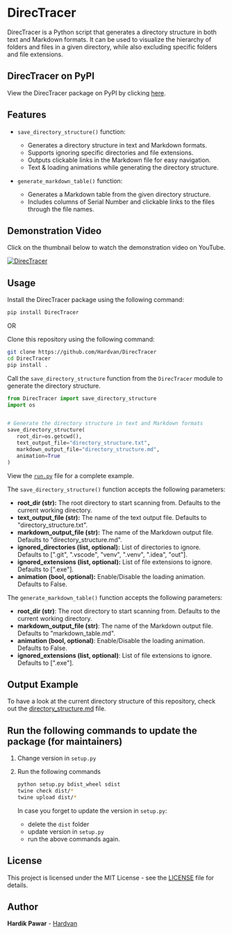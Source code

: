 # DirecTracer

DirecTracer is a Python script that generates a directory structure in both text and Markdown formats. It can be used to visualize the hierarchy of folders and files in a given directory, while also excluding specific folders and file extensions.

## DirecTracer on PyPI

View the DirecTracer package on PyPI by clicking [here](https://pypi.org/project/DirecTracer/).

## Features

- `save_directory_structure()` function:

  - Generates a directory structure in text and Markdown formats.
  - Supports ignoring specific directories and file extensions.
  - Outputs clickable links in the Markdown file for easy navigation.
  - Text & loading animations while generating the directory structure.

- `generate_markdown_table()` function:

  - Generates a Markdown table from the given directory structure.
  - Includes columns of Serial Number and clickable links to the files through the file names.

## Demonstration Video

Click on the thumbnail below to watch the demonstration video on YouTube.

[![DirecTracer](./demo/thumbnail2.png)](https://youtu.be/FqMauKiTvVs?si=FJlBiQBwpZb7_IPm)

## Usage

Install the DirecTracer package using the following command:

```bash
pip install DirecTracer
```

OR

Clone this repository using the following command:

```bash
git clone https://github.com/Hardvan/DirecTracer
cd DirecTracer
pip install .
```

Call the `save_directory_structure` function from the `DirecTracer` module to generate the directory structure.

```python
from DirecTracer import save_directory_structure
import os


# Generate the directory structure in text and Markdown formats
save_directory_structure(
   root_dir=os.getcwd(),
   text_output_file="directory_structure.txt",
   markdown_output_file="directory_structure.md",
   animation=True
)
```

View the [`run.py`](./run.py) file for a complete example.

The `save_directory_structure()` function accepts the following parameters:

- **root_dir (str):** The root directory to start scanning from. Defaults to the current working directory.
- **text_output_file (str):** The name of the text output file. Defaults to "directory_structure.txt".
- **markdown_output_file (str):** The name of the Markdown output file. Defaults to "directory_structure.md".
- **ignored_directories (list, optional):** List of directories to ignore. Defaults to [".git", ".vscode", "venv", ".venv", ".idea", "out"].
- **ignored_extensions (list, optional):** List of file extensions to ignore. Defaults to [".exe"].
- **animation (bool, optional):** Enable/Disable the loading animation. Defaults to False.

The `generate_markdown_table()` function accepts the following parameters:

- **root_dir (str)**: The root directory to start scanning from. Defaults to the current working directory.
- **markdown_output_file (str)**: The name of the Markdown output file. Defaults to "markdown_table.md".
- **animation (bool, optional)**: Enable/Disable the loading animation. Defaults to False.
- **ignored_extensions (list, optional)**: List of file extensions to ignore. Defaults to [".exe"].

## Output Example

To have a look at the current directory structure of this repository, check out the [directory_structure.md](./directory_structure.md) file.

## Run the following commands to update the package (for maintainers)

1. Change version in `setup.py`
2. Run the following commands

   ```bash
   python setup.py bdist_wheel sdist
   twine check dist/*
   twine upload dist/*
   ```

   In case you forget to update the version in `setup.py`:

   - delete the `dist` folder
   - update version in `setup.py`
   - run the above commands again.

## License

This project is licensed under the MIT License - see the [LICENSE](./LICENSE.txt) file for details.

## Author

**Hardik Pawar** - [Hardvan](https://github.com/Hardvan)
